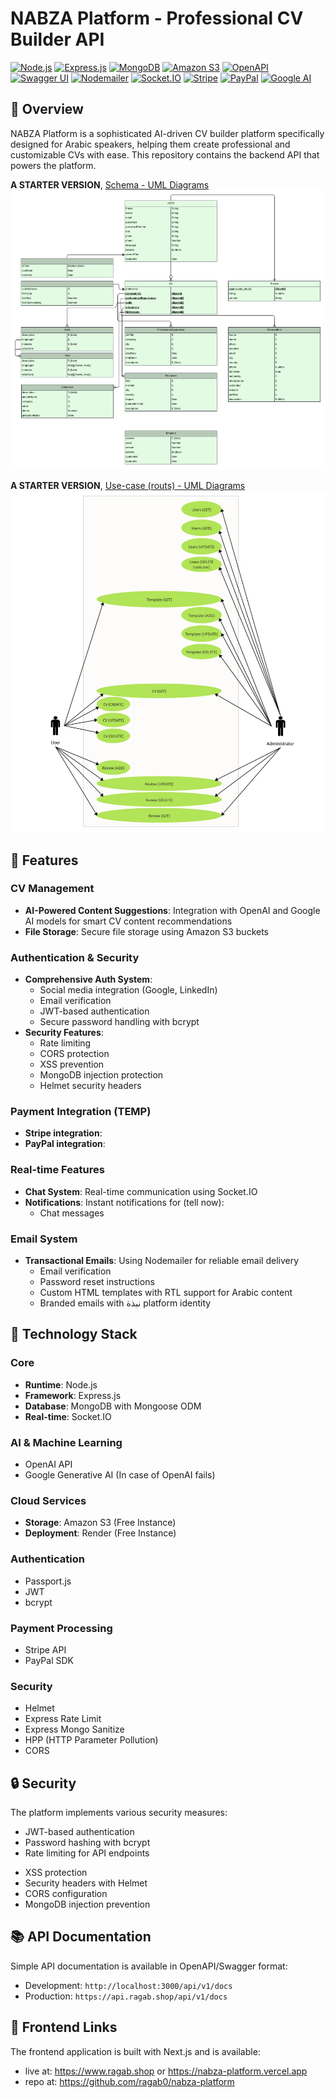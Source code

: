 # NABZA Platform - Professional CV Builder API

[![Node.js](https://img.shields.io/badge/Node.js-v18+-green.svg)](https://nodejs.org/)
[![Express.js](https://img.shields.io/badge/Express.js-v4.21-blue.svg)](https://expressjs.com/)
[![MongoDB](https://img.shields.io/badge/MongoDB-v6+-green.svg)](https://www.mongodb.com/)
[![Amazon S3](https://img.shields.io/badge/Amazon%20S3-v1-blue.svg)](https://aws.amazon.com/s3/)
[![OpenAPI](https://img.shields.io/badge/OpenAPI-v3-blue.svg)](https://swagger.io/)
[![Swagger UI](https://img.shields.io/badge/Swagger%20UI-v5-blue.svg)](https://swagger.io/tools/swagger-ui/)
[![Nodemailer](https://img.shields.io/badge/Nodemailer-v6-blue.svg)](https://nodemailer.com/)
[![Socket.IO](https://img.shields.io/badge/Socket.IO-v4-blue.svg)](https://socket.io/)
[![Stripe](https://img.shields.io/badge/Stripe-v8-blue.svg)](https://stripe.com/)
[![PayPal](https://img.shields.io/badge/PayPal-v2-blue.svg)](https://www.paypal.com/)
[![Google AI](https://img.shields.io/badge/Google%20AI-v2-blue.svg)](https://developers.google.com/ai)

<!-- [![License](https://img.shields.io/badge/License-ISC-blue.svg)](LICENSE) -->

## 📖 Overview

NABZA Platform is a sophisticated AI-driven CV builder platform specifically designed for Arabic speakers, helping them create professional and customizable CVs with ease. This repository contains the backend API that powers the platform.

**A STARTER VERSION**, [Schema - UML Diagrams](./docs/Amal.pdf)
![](./docs/schema-uml-diagrams.png)

**A STARTER VERSION**, [Use-case (routs) - UML Diagrams](./docs/Amal.pdf)
![](./docs/use-cases-diagrams.jpg)

## 🌟 Features

### CV Management

- **AI-Powered Content Suggestions**: Integration with OpenAI and Google AI models for smart CV content recommendations
- **File Storage**: Secure file storage using Amazon S3 buckets

### Authentication & Security

- **Comprehensive Auth System**:
  - Social media integration (Google, LinkedIn)
  - Email verification
  - JWT-based authentication
  - Secure password handling with bcrypt
- **Security Features**:
  - Rate limiting
  - CORS protection
  - XSS prevention
  - MongoDB injection protection
  - Helmet security headers

### Payment Integration (TEMP)

- **Stripe integration**:
- **PayPal integration**:

### Real-time Features

- **Chat System**: Real-time communication using Socket.IO
- **Notifications**: Instant notifications for (tell now):
  - Chat messages
  <!-- - CV reviews
  - Payment status
  - System updates -->

### Email System

- **Transactional Emails**: Using Nodemailer for reliable email delivery
  <!-- - Welcome emails for new users -->
  - Email verification
  - Password reset instructions
  - Custom HTML templates with RTL support for Arabic content
  - Branded emails with نبذة platform identity
  <!-- - Error handling and retry mechanism -->

## 🚀 Technology Stack

### Core

- **Runtime**: Node.js
- **Framework**: Express.js
- **Database**: MongoDB with Mongoose ODM
- **Real-time**: Socket.IO

### AI & Machine Learning

- OpenAI API
- Google Generative AI (In case of OpenAI fails)

### Cloud Services

- **Storage**: Amazon S3 (Free Instance)
- **Deployment**: Render (Free Instance)

### Authentication

- Passport.js
- JWT
- bcrypt

### Payment Processing

- Stripe API
- PayPal SDK

### Security

- Helmet
- Express Rate Limit
- Express Mongo Sanitize
- HPP (HTTP Parameter Pollution)
- CORS

## 🔒 Security

The platform implements various security measures:

- JWT-based authentication
- Password hashing with bcrypt
- Rate limiting for API endpoints
<!-- - Input sanitization -->
- XSS protection
- Security headers with Helmet
- CORS configuration
- MongoDB injection prevention

## 📚 API Documentation

Simple API documentation is available in OpenAPI/Swagger format:

- Development: `http://localhost:3000/api/v1/docs`
- Production: `https://api.ragab.shop/api/v1/docs`

## 🎯 Frontend Links

The frontend application is built with Next.js and is available:

- live at:
  https://www.ragab.shop or https://nabza-platform.vercel.app
- repo at:
  https://github.com/ragab0/nabza-platform
